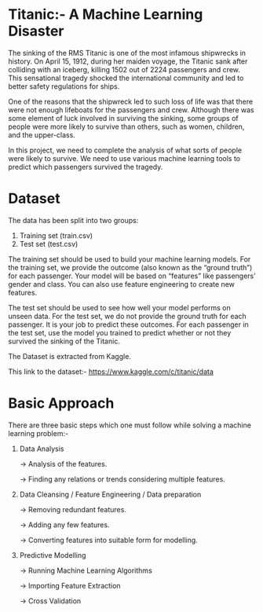 # Titanic:- A Machine Learning Disaster


The sinking of the RMS Titanic is one of the most infamous shipwrecks in history.  On April 15, 1912, during her maiden voyage, the Titanic sank after colliding with an iceberg, killing 1502 out of 2224 passengers and crew. This sensational tragedy shocked the international community and led to better safety regulations for ships.

One of the reasons that the shipwreck led to such loss of life was that there were not enough lifeboats for the passengers and crew. Although there was some element of luck involved in surviving the sinking, some groups of people were more likely to survive than others, such as women, children, and the upper-class.

In this project, we need to complete the analysis of what sorts of people were likely to survive. We need to use various machine learning tools to predict which passengers survived the tragedy.

# Dataset

The data has been split into two groups:

 1) Training set (train.csv)
 2) Test set (test.csv)
 
The training set should be used to build your machine learning models. For the training set, we provide the outcome (also known as the “ground truth”) for each passenger. Your model will be based on “features” like passengers’ gender and class. You can also use feature engineering to create new features.

The test set should be used to see how well your model performs on unseen data. For the test set, we do not provide the ground truth for each passenger. It is your job to predict these outcomes. For each passenger in the test set, use the model you trained to predict whether or not they survived the sinking of the Titanic.

The Dataset is extracted from Kaggle. 

This link to the dataset:- https://www.kaggle.com/c/titanic/data

# Basic Approach

There are three basic steps which one must follow while solving a machine learning problem:- 

1) Data Analysis

    -> Analysis of the features.
    
    -> Finding any relations or trends considering multiple features.
    
2) Data Cleansing / Feature Engineering / Data preparation

    -> Removing redundant features.
    
    -> Adding any few features.
    
    -> Converting features into suitable form for modelling.
    
3) Predictive Modelling

    -> Running Machine Learning Algorithms
    
    -> Importing Feature Extraction

    -> Cross Validation




